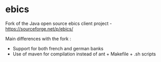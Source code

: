 ebics
=====

Fork of the Java open source ebics client project - https://sourceforge.net/p/ebics/

Main differences with the fork :

- Support for both french and german banks
- Use of maven for compilation instead of ant + Makefile + .sh scripts
